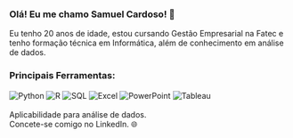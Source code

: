### Olá! Eu me chamo Samuel Cardoso! 🫡
Eu tenho 20 anos de idade, estou cursando Gestão Empresarial na Fatec e tenho formação técnica em Informática, além de conhecimento em análise de dados.  

### Principais Ferramentas:
<div stylr='display: inline_block'>
    <img align='center' alt='Python' src= 'https://img.shields.io/badge/Python-3776AB?style=for-the-badge&logo=python&logoColor=white'/>
    <img align='center' alt='R' src= 'https://img.shields.io/badge/R-276DC3?style=for-the-badge&logo=r&logoColor=white'/>
    <img align='center' alt='SQL' src= 'https://img.shields.io/badge/MySQL-005C84?style=for-the-badge&logo=mysql&logoColor=white'/>
    <img align='center' alt='Excel' src= 'https://img.shields.io/badge/Microsoft_Excel-217346?style=for-the-badge&logo=microsoft-excel&logoColor=white'/>
    <img align='center' alt='PowerPoint' src= 'https://img.shields.io/badge/Microsoft_PowerPoint-B7472A?style=for-the-badge&logo=microsoft-powerpoint&logoColor=white'/>
     <img align='center' alt='Tableau' src='https://img.shields.io/badge/Tableau-E97627?style=for-the-badge&logo=Tableau&logoColor=white'/>
</div><br/>
Aplicabilidade para análise de dados. <br/>
Concete-se comigo no LinkedIn. 🌐
